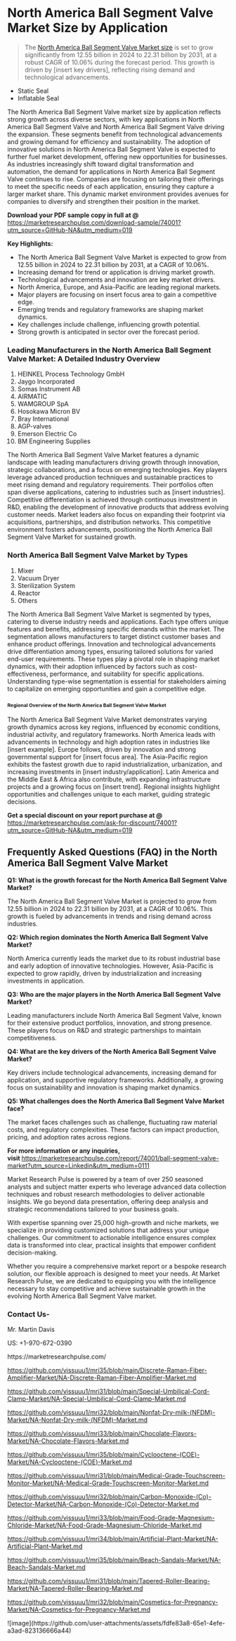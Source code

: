 <h1>North America Ball Segment Valve Market&nbsp;Size by Application</h1><blockquote><p>The <a href="https://marketresearchpulse.com/download-sample/74001?utm_source=GitHub-NA&amp;utm_medium=019">North America Ball Segment Valve Market size</a> is set to grow significantly from 12.55 billion in 2024 to 22.31 billion by 2031, at a robust CAGR of 10.06% during the forecast period. This growth is driven by [insert key drivers], reflecting rising demand and technological advancements.</p></blockquote><ul><li>Static Seal<li> Inflatable Seal</li></ul><p>The North America Ball Segment Valve market size by application reflects strong growth across diverse sectors, with key applications in North America Ball Segment Valve and North America Ball Segment Valve driving the expansion. These segments benefit from technological advancements and growing demand for efficiency and sustainability. The adoption of innovative solutions in North America Ball Segment Valve is expected to further fuel market development, offering new opportunities for businesses. As industries increasingly shift toward digital transformation and automation, the demand for applications in North America Ball Segment Valve continues to rise. Companies are focusing on tailoring their offerings to meet the specific needs of each application, ensuring they capture a larger market share. This dynamic market environment provides avenues for companies to diversify and strengthen their position in the market.</p><p><strong>Download your PDF sample copy in full at @ </strong><a href="https://marketresearchpulse.com/download-sample/74001?utm_source=GitHub-NA&amp;utm_medium=019">https://marketresearchpulse.com/download-sample/74001?utm_source=GitHub-NA&amp;utm_medium=019</a></p><p><strong>Key Highlights: </strong></p><ul><li>The North America Ball Segment Valve Market is expected to grow from 12.55 billion in 2024 to 22.31 billion by 2031, at a CAGR of 10.06%.</li><li>Increasing demand for trend or application is driving market growth.</li><li>Technological advancements and innovation are key market drivers.</li><li>North America, Europe, and Asia-Pacific are leading regional markets.</li><li>Major players are focusing on insert focus area to gain a competitive edge.</li><li>Emerging trends and regulatory frameworks are shaping market dynamics.</li><li>Key challenges include challenge, influencing growth potential.</li><li>Strong growth is anticipated in sector over the forecast period.</li></ul><h3>Leading Manufacturers in the North America Ball Segment Valve Market: A Detailed Industry Overview</h3><ol><li>HEINKEL Process Technology GmbH</li><li>Jaygo Incorporated</li><li>Somas Instrument AB</li><li>AIRMATIC</li><li>WAMGROUP SpA</li><li>Hosokawa Micron BV</li><li>Bray International</li><li>AGP-valves</li><li>Emerson Electric Co</li><li>BM Engineering Supplies</li></ol><div class="flex max-w-full flex-col flex-grow"><div class="min-h-8 text-message flex w-full flex-col items-end gap-2 whitespace-normal break-words [.text-message+&amp;]:mt-5" dir="auto" data-message-author-role="assistant" data-message-id="fd8432e4-4910-450d-b182-61b7bfb0a01f" data-message-model-slug="gpt-4o"><div class="flex w-full flex-col gap-1 empty:hidden first:pt-[3px]"><div class="markdown prose w-full break-words dark:prose-invert light"><p>The North America Ball Segment Valve Market features a dynamic landscape with leading manufacturers driving growth through innovation, strategic collaborations, and a focus on emerging technologies. Key players leverage advanced production techniques and sustainable practices to meet rising demand and regulatory requirements. Their portfolios often span diverse applications, catering to industries such as [insert industries]. Competitive differentiation is achieved through continuous investment in R&amp;D, enabling the development of innovative products that address evolving customer needs. Market leaders also focus on expanding their footprint via acquisitions, partnerships, and distribution networks. This competitive environment fosters advancements, positioning the North America Ball Segment Valve Market for sustained growth.</p></div></div></div></div><h3>North America Ball Segment Valve Market by Types</h3><ol><li>Mixer<li> Vacuum Dryer<li> Sterilization System<li> Reactor<li> Others</li></ol><div class="flex max-w-full flex-col flex-grow"><div class="min-h-8 text-message flex w-full flex-col items-end gap-2 whitespace-normal break-words [.text-message+&amp;]:mt-5" dir="auto" data-message-author-role="assistant" data-message-id="084470be-0bb7-4664-bddf-5156b4f41249" data-message-model-slug="gpt-4o-mini"><div class="flex w-full flex-col gap-1 empty:hidden first:pt-[3px]"><div class="markdown prose w-full break-words dark:prose-invert light"><p>The North America Ball Segment Valve Market is segmented by types, catering to diverse industry needs and applications. Each type offers unique features and benefits, addressing specific demands within the market. The segmentation allows manufacturers to target distinct customer bases and enhance product offerings. Innovation and technological advancements drive differentiation among types, ensuring tailored solutions for varied end-user requirements. These types play a pivotal role in shaping market dynamics, with their adoption influenced by factors such as cost-effectiveness, performance, and suitability for specific applications. Understanding type-wise segmentation is essential for stakeholders aiming to capitalize on emerging opportunities and gain a competitive edge.</p></div></div></div></div><h3><span style="font-size: 11px;">Regional Overview of the North America Ball Segment Valve Market</span></h3><div class="flex max-w-full flex-col flex-grow"><div class="min-h-8 text-message flex w-full flex-col items-end gap-2 whitespace-normal break-words [.text-message+&amp;]:mt-5" dir="auto" data-message-author-role="assistant" data-message-id="e9038762-ce64-4e30-91c9-9bd413514231" data-message-model-slug="gpt-4o-mini"><div class="flex w-full flex-col gap-1 empty:hidden first:pt-[3px]"><div class="markdown prose w-full break-words dark:prose-invert light"><p>The North America Ball Segment Valve Market demonstrates varying growth dynamics across key regions, influenced by economic conditions, industrial activity, and regulatory frameworks. North America leads with advancements in technology and high adoption rates in industries like [insert example]. Europe follows, driven by innovation and strong governmental support for [insert focus area]. The Asia-Pacific region exhibits the fastest growth due to rapid industrialization, urbanization, and increasing investments in [insert industry/application]. Latin America and the Middle East &amp; Africa also contribute, with expanding infrastructure projects and a growing focus on [insert trend]. Regional insights highlight opportunities and challenges unique to each market, guiding strategic decisions.</p></div></div></div></div><p><strong>Get a special discount on your report purchase at @ </strong><a href="https://marketresearchpulse.com/ask-for-discount/74001?utm_source=GitHub-NA&amp;utm_medium=019">https://marketresearchpulse.com/ask-for-discount/74001?utm_source=GitHub-NA&amp;utm_medium=019</a></p><h2>Frequently Asked Questions (FAQ) in the North America Ball Segment Valve Market</h2><p><strong>Q1: What is the growth forecast for the North America Ball Segment Valve Market?</strong></p><p>The North America Ball Segment Valve Market is projected to grow from 12.55 billion in 2024 to 22.31 billion by 2031, at a CAGR of 10.06%. This growth is fueled by advancements in trends and rising demand across industries.</p><p><strong>Q2: Which region dominates the North America Ball Segment Valve Market?</strong></p><p>North America currently leads the market due to its robust industrial base and early adoption of innovative technologies. However, Asia-Pacific is expected to grow rapidly, driven by industrialization and increasing investments in application.</p><p><strong>Q3: Who are the major players in the North America Ball Segment Valve Market?</strong></p><p>Leading manufacturers include North America Ball Segment Valve, known for their extensive product portfolios, innovation, and strong presence. These players focus on R&amp;D and strategic partnerships to maintain competitiveness.</p><p><strong>Q4: What are the key drivers of the North America Ball Segment Valve Market?</strong></p><p>Key drivers include technological advancements, increasing demand for application, and supportive regulatory frameworks. Additionally, a growing focus on sustainability and innovation is shaping market dynamics.</p><p><strong>Q5: What challenges does the North America Ball Segment Valve Market face?</strong></p><p>The market faces challenges such as challenge, fluctuating raw material costs, and regulatory complexities. These factors can impact production, pricing, and adoption rates across regions.</p><p><strong>For more information or any inquiries, visit&nbsp;</strong><a href="https://marketresearchpulse.com/report/74001/ball-segment-valve-market?utm_source=Linkedin&utm_medium=0111">https://marketresearchpulse.com/report/74001/ball-segment-valve-market?utm_source=Linkedin&utm_medium=0111</a></p><p>Market Research Pulse is powered by a team of over 250 seasoned analysts and subject matter experts who leverage advanced data collection techniques and robust research methodologies to deliver actionable insights. We go beyond data presentation, offering deep analysis and strategic recommendations tailored to your business goals.</p><p>With expertise spanning over 25,000 high-growth and niche markets, we specialize in providing customized solutions that address your unique challenges. Our commitment to actionable intelligence ensures complex data is transformed into clear, practical insights that empower confident decision-making.</p><p>Whether you require a comprehensive market report or a bespoke research solution, our flexible approach is designed to meet your needs. At Market Research Pulse, we are dedicated to equipping you with the intelligence necessary to stay competitive and achieve sustainable growth in the evolving North America Ball Segment Valve market.</p><h3><strong>Contact Us-</strong></h3><p>Mr. Martin Davis</p><p>US: +1-970-672-0390</p><p>https://marketresearchpulse.com/</p><p><a href="https://github.com/vissuuu1/mri35/blob/main/Discrete-Raman-Fiber-Amplifier-Market/NA-Discrete-Raman-Fiber-Amplifier-Market.md">https://github.com/vissuuu1/mri35/blob/main/Discrete-Raman-Fiber-Amplifier-Market/NA-Discrete-Raman-Fiber-Amplifier-Market.md</a></p><p><a href="https://github.com/vissuuu1/mri31/blob/main/Special-Umbilical-Cord-Clamp-Market/NA-Special-Umbilical-Cord-Clamp-Market.md">https://github.com/vissuuu1/mri31/blob/main/Special-Umbilical-Cord-Clamp-Market/NA-Special-Umbilical-Cord-Clamp-Market.md</a></p><p><a href="https://github.com/vissuuu1/mri32/blob/main/Nonfat-Dry-milk-(NFDM)-Market/NA-Nonfat-Dry-milk-(NFDM)-Market.md">https://github.com/vissuuu1/mri32/blob/main/Nonfat-Dry-milk-(NFDM)-Market/NA-Nonfat-Dry-milk-(NFDM)-Market.md</a></p><p><a href="https://github.com/vissuuu1/mri33/blob/main/Chocolate-Flavors-Market/NA-Chocolate-Flavors-Market.md">https://github.com/vissuuu1/mri33/blob/main/Chocolate-Flavors-Market/NA-Chocolate-Flavors-Market.md</a></p><p><a href="https://github.com/vissuuu1/mri35/blob/main/Cyclooctene-(COE)-Market/NA-Cyclooctene-(COE)-Market.md">https://github.com/vissuuu1/mri35/blob/main/Cyclooctene-(COE)-Market/NA-Cyclooctene-(COE)-Market.md</a></p><p><a href="https://github.com/vissuuu1/mri31/blob/main/Medical-Grade-Touchscreen-Monitor-Market/NA-Medical-Grade-Touchscreen-Monitor-Market.md">https://github.com/vissuuu1/mri31/blob/main/Medical-Grade-Touchscreen-Monitor-Market/NA-Medical-Grade-Touchscreen-Monitor-Market.md</a></p><p><a href="https://github.com/vissuuu1/mri32/blob/main/Carbon-Monoxide-(Co)-Detector-Market/NA-Carbon-Monoxide-(Co)-Detector-Market.md">https://github.com/vissuuu1/mri32/blob/main/Carbon-Monoxide-(Co)-Detector-Market/NA-Carbon-Monoxide-(Co)-Detector-Market.md</a></p><p><a href="https://github.com/vissuuu1/mri33/blob/main/Food-Grade-Magnesium-Chloride-Market/NA-Food-Grade-Magnesium-Chloride-Market.md">https://github.com/vissuuu1/mri33/blob/main/Food-Grade-Magnesium-Chloride-Market/NA-Food-Grade-Magnesium-Chloride-Market.md</a></p><p><a href="https://github.com/vissuuu1/mri34/blob/main/Artificial-Plant-Market/NA-Artificial-Plant-Market.md">https://github.com/vissuuu1/mri34/blob/main/Artificial-Plant-Market/NA-Artificial-Plant-Market.md</a></p><p><a href="https://github.com/vissuuu1/mri35/blob/main/Beach-Sandals-Market/NA-Beach-Sandals-Market.md">https://github.com/vissuuu1/mri35/blob/main/Beach-Sandals-Market/NA-Beach-Sandals-Market.md</a></p><p><a href="https://github.com/vissuuu1/mri31/blob/main/Tapered-Roller-Bearing-Market/NA-Tapered-Roller-Bearing-Market.md">https://github.com/vissuuu1/mri31/blob/main/Tapered-Roller-Bearing-Market/NA-Tapered-Roller-Bearing-Market.md</a></p><p><a href="https://github.com/vissuuu1/mri32/blob/main/Cosmetics-for-Pregnancy-Market/NA-Cosmetics-for-Pregnancy-Market.md">https://github.com/vissuuu1/mri32/blob/main/Cosmetics-for-Pregnancy-Market/NA-Cosmetics-for-Pregnancy-Market.md</a></p>
![image](https://github.com/user-attachments/assets/fdfe83a8-65e1-4efe-a3ad-823136666a44)
